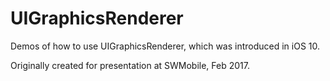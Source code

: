 # UIGraphicsRenderer

Demos of how to use UIGraphicsRenderer, which was introduced in iOS 10.

Originally created for presentation at SWMobile, Feb 2017.

